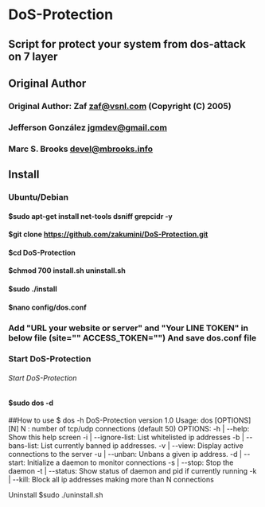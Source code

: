 # DoS-Protection
## Script for protect your system from dos-attack on 7 layer

## Original Author                        

### Original Author: Zaf zaf@vsnl.com (Copyright (C) 2005)  
							 
### Jefferson González jgmdev@gmail.com                     
                                                         
### Marc S. Brooks devel@mbrooks.info                       

## Install

### Ubuntu/Debian
 #### $sudo apt-get install net-tools dsniff grepcidr -y

#### $git clone https://github.com/zakumini/DoS-Protection.git

#### $cd DoS-Protection

#### $chmod 700  install.sh uninstall.sh

#### $sudo ./install

#### $nano config/dos.conf

 ### Add "URL your website or server" and "Your LINE TOKEN" in below file (site="" ACCESS_TOKEN="") And save dos.conf file
 ### Start DoS-Protection

 ###### Start DoS-Protection
#### $sudo dos -d
 ##How to use
   $ dos -h
  DoS-Protection version 1.0
  Usage: dos [OPTIONS] [N]
  N : number of tcp/udp connections (default 50)
  OPTIONS:
  -h      | --help: Show this help screen
  -i      | --ignore-list: List whitelisted ip addresses
  -b      | --bans-list: List currently banned ip addresses.
  -v      | --view: Display active connections to the server
  -u      | --unban: Unbans a given ip address.
  -d      | --start: Initialize a daemon to monitor connections
  -s      | --stop: Stop the daemon
  -t      | --status: Show status of daemon and pid if currently running
  -k      | --kill: Block all ip addresses making more than N connections

Uninstall
$sudo ./uninstall.sh


